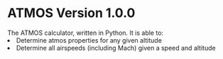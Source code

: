 <h1>ATMOS Version 1.0.0</h1>
The ATMOS calculator, written in Python. It is able to:
<li>Determine atmos properties for any given altitude</li>
<li>Determine all airspeeds (including Mach) given a speed and altitude</li>
